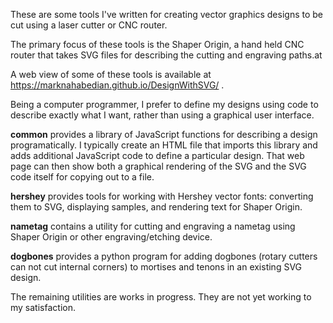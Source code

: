 These are some tools I've written for creating vector graphics designs
to be cut using a laser cutter or CNC router.

The primary focus of these tools is the Shaper Origin, a hand held CNC
router that takes SVG files for describing the cutting and engraving
paths.at

A web view of some of these tools is available at
<a href="https://marknahabedian.github.io/DesignWithSVG/">
https://marknahabedian.github.io/DesignWithSVG/
</a>.

Being a computer programmer, I prefer to define my designs using code
to describe exactly what I want, rather than using a graphical user
interface.

<b>common</b> provides a library of JavaScript functions for
describing a design programatically.  I typically create an HTML file
that imports this library and adds additional JavaScript code to
define a particular design.  That web page can then show both a
graphical rendering of the SVG and the SVG code itself for copying out
to a file. 

<b>hershey</b> provides tools for working with Hershey vector fonts:
converting them to SVG, displaying samples, and rendering text for
Shaper Origin.

<b>nametag</b> contains a utility for cutting and engraving a nametag
using Shaper Origin or other engraving/etching device.

<b>dogbones</b> provides a python program for adding dogbones (rotary
cutters can not cut internal corners) to mortises and tenons in an
existing SVG design.

The remaining utilities are works in progress.  They are not yet
working to my satisfaction.

